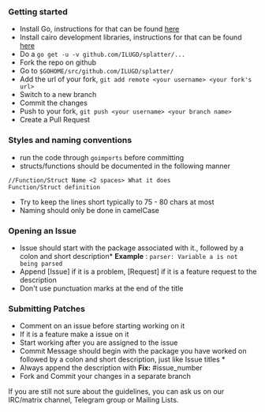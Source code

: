 ### Getting started
 - Install Go, instructions for that can be found [here](https://golang.org/doc/install)
 - Install cairo development libraries, instructions for that can be found [here](https://www.cairographics.org/download/)
 - Do a `go get -u -v github.com/ILUGD/splatter/...`
 - Fork the repo on github
 - Go to `$GOHOME/src/github.com/ILUGD/splatter/`
 - Add the url of your fork, `git add remote <your username> <your fork's url>`
 - Switch to a new branch
 - Commit the changes
 - Push to your fork, `git push <your username> <your branch name>`
 - Create a Pull Request

### Styles and naming conventions
 - run the code through `goimports` before committing
 - structs/functions should be documented in the following manner
```
//Function/Struct Name <2 spaces> What it does
Function/Struct definition
```
 - Try to keep the lines short typically to 75 - 80 chars at most
 - Naming should only be done in camelCase

### Opening an Issue
 - Issue should start with the package associated with it., followed by a colon and short description*
**Example** : `parser: Variable a is not being parsed`
 - Append [Issue] if it is a problem, [Request] if it is a feature request to the description
 - Don't use punctuation marks at the end of the title

### Submitting Patches
 - Comment on an issue before starting working on it
 - If it is a feature make a issue on it
 - Start working after you are assigned to the issue
 - Commit Message should begin with the package you have worked on followed by a colon and short description, just like Issue titles *
 - Always append the description with **Fix:** #issue_number
 - Fork and Commit your changes in a separate branch

If you are still not sure about the guidelines, you can ask us on our IRC/matrix channel, Telegram group or Mailing Lists.

